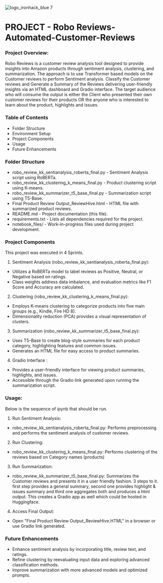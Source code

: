 ![logo_ironhack_blue 7](https://user-images.githubusercontent.com/23629340/40541063-a07a0a8a-601a-11e8-91b5-2f13e4e6b441.png)

# PROJECT - Robo Reviews-Automated-Customer-Reviews

### Project Overview:

Robo Reviews is a customer review analysis tool designed to provide insights into Amazon products through sentiment analysis, clustering, and summarization. The approach is to use Transformer based models on the Customer reviews to perform Sentiment analysis. Classify the Customer reviews and Generate a Summary of the Reviews delivering user-friendly insights via an HTML dashboard and Gradio interface. The target audience who will consume the output is either the Client who presented their own customer reviews for their products OR the anyone who is interested to learn about the product, highlights and issues.   

### Table of Contents

- Folder Structure
- Environment Setup
- Project Components
- Usage
- Future Enhancements
  
### Folder Structure

- robo_review_kk_sentianalysis_roberta_final.py - Sentiment Analysis script using RoBERTa.
- robo_review_kk_clustering_k_means_final.py - Product clustering script using K-means.
- robo_review_kk_summarizer_t5_base_final.py - Summarization script using T5-Base.
- Final Product Review Output_ReviewHive.html - HTML file with summarized product reviews.
- README.md - Project documentation (this file).
- requirements.txt - Lists all dependencies required for the project.
- notebook_files/ - Work-in-progress files used during project development.

### Project Components

This project was executed in 4 Sprints.
1. Sentiment Analysis (robo_review_kk_sentianalysis_roberta_final.py):
 - Utilizes a RoBERTa model to label reviews as Positive, Neutral, or Negative based on ratings.
 - Class weights address data imbalance, and evaluation metrics like F1 Score and Accuracy are calculated.
2. Clustering (robo_review_kk_clustering_k_means_final.py):
 - Employs K-means clustering to categorize products into five main groups (e.g., Kindle, Fire HD 8).
 - Dimensionality reduction (PCA) provides a visual representation of clusters.
3. Summarization (robo_review_kk_summarizer_t5_base_final.py):
 - Uses T5-Base to create blog-style summaries for each product category, highlighting features and common issues.
 - Generates an HTML file for easy access to product summaries.
4. Gradio Interface :
 - Provides a user-friendly interface for viewing product summaries, highlights, and issues.
 - Accessible through the Gradio link generated upon running the summarization script.

### Usage:
Below is the sequence of ipynb that should be run. 
1. Run Sentiment Analysis:
 - robo_review_kk_sentianalysis_roberta_final.py: Performs preprocessing and performs the sentiment analysis of customer reviews.
2. Run Clustering:
 - robo_review_kk_clustering_k_means_final.py: Performs clustering of the reviews based on Category names (products)
3. Run Summarization:
 - robo_review_kk_summarizer_t5_base_final.py: Summarizes the Customer reviews and presents it in a user friendly fashion. 3 steps to it.
   first step provides a general summary, second one provides highlight & issues summary and third one aggregates both and produces a html output.
   This creates a Gradio app as well which could be hosted in Huggingface.
4. Access Final Output:
 - Open "Final Product Review Output_ReviewHive.HTML" in a browser or use Gradio link generated. 
    
### Future Enhancements
- Enhance sentiment analysis by incorporating title, review text, and ratings.
- Refine clustering by reevaluating input data and exploring advanced classification methods.
- Improve summarization with more advanced models and optimized prompts.